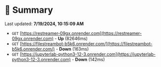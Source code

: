 # 📖 Summary
Last updated: **7/19/2024, 10:15:09 AM**

- `GET` [https://restreamer-09gx.onrender.com](https://restreamer-09gx.onrender.com) - **Up** (82646ms)
- `GET` [https://filestreambot-b5k6.onrender.com/](https://filestreambot-b5k6.onrender.com/) - **Down** (163ms)
- `GET` [https://jupyterlab-python3-12-3.onrender.com](https://jupyterlab-python3-12-3.onrender.com) - **Down** (142ms)
